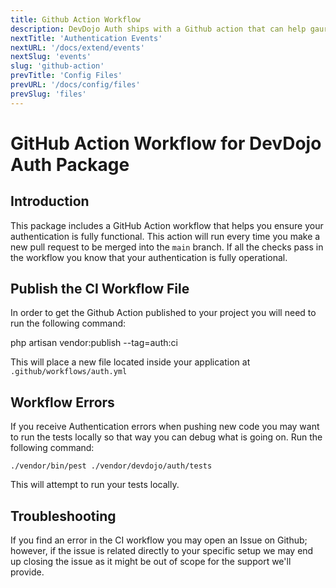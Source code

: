 ```yaml
---
title: Github Action Workflow
description: DevDojo Auth ships with a Github action that can help gaurantee that your authentication is fully functional.
nextTitle: 'Authentication Events'
nextURL: '/docs/extend/events'
nextSlug: 'events'
slug: 'github-action'
prevTitle: 'Config Files'
prevURL: '/docs/config/files'
prevSlug: 'files'
---
```



# GitHub Action Workflow for DevDojo Auth Package

## Introduction

This package includes a GitHub Action workflow that helps you ensure your authentication is fully functional. This action will run every time you make a new pull request to be merged into the `main` branch. If all the checks pass in the workflow you know that your authentication is fully operational.

## Publish the CI Workflow File

In order to get the Github Action published to your project you will need to run the following command:

<div class="p-5 font-mono whitespace-break-spaces bg-white/[6%] rounded-xl border border-white/[8%]"><span class="text-pink-400">php</span> <span class="text-green-400">artisan</span> <span class="text-yellow-400">vendor:publish</span> <span class="text-[#b4fd4f]">--tag=auth:ci</span></div>

This will place a new file located inside your application at `.github/workflows/auth.yml`

## Workflow Errors

If you receive Authentication errors when pushing new code you may want to run the tests locally so that way you can debug what is going on. Run the following command:

```
./vendor/bin/pest ./vendor/devdojo/auth/tests
```

This will attempt to run your tests locally.

## Troubleshooting

If you find an error in the CI workflow you may open an Issue on Github; however, if the issue is related directly to your specific setup we may end up closing the issue as it might be out of scope for the support we'll provide.